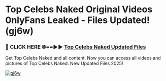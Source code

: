 # Top Celebs Naked Original Videos 0nlyFans Leaked - Files Updated! (gj6w)

<h3>🔴 CLICK HERE 🌐==►► <a href="https://tinyurl.com/up5wt9bj" rel="nofollow">Top Celebs Naked Updated Files</a></h3>

Get Top Celebs Naked and all content. Now you can access all videos and pictures of Top Celebs Naked. New Updated Files 2025!

[![gj6w](https://i.imgur.com/ABiUzMV.gif)](https://tinyurl.com/up5wt9bj)
